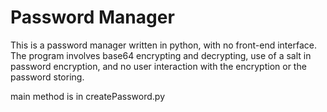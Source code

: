 # Password Manager

This is a password manager written in python, with no front-end interface. The program involves base64 encrypting and decrypting, use of a salt in password encryption, and no user interaction with the encryption or the password storing.

main method is in createPassword.py
